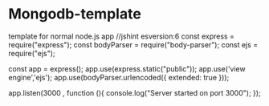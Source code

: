 # Mongodb-template

template for normal node.js app
//jshint esversion:6
const express = require("express");
const bodyParser = require("body-parser");
const ejs = require("ejs");

const app = express();
 app.use(express.static("public"));
 app.use('view engine','ejs');
 app.use(bodyParser.urlencoded({
   extended: true
 }));

 app.listen(3000 , function (){
   console.log("Server started on port 3000");
 });

